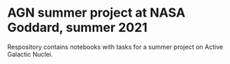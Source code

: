 # AGN summer project at NASA Goddard, summer 2021

Respository contains notebooks with tasks for a summer project on Active Galactic Nuclei. 
